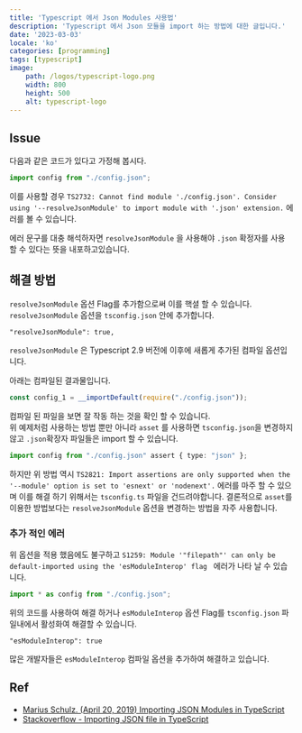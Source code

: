```yaml
---
title: 'Typescript 에서 Json Modules 사용법'
description: 'Typescript 에서 Json 모듈을 import 하는 방법에 대한 글입니다.'
date: '2023-03-03'
locale: 'ko'
categories: [programming]
tags: [typescript]
image:
    path: /logos/typescript-logo.png
    width: 800
    height: 500
    alt: typescript-logo
---
```


## Issue
다음과 같은 코드가 있다고 가정해 봅시다.
```typescript
import config from "./config.json";
```

이를 사용할 경우 `TS2732: Cannot find module './config.json'. Consider using '--resolveJsonModule' to import module with '.json' extension.`
에러를 볼 수 있습니다.

에러 문구를 대충 해석하자면 `resolveJsonModule` 을 사용해야 `.json` 확정자를 사용 할 수 있다는 뜻을 내포하고있습니다.


## 해결 방법
`resolveJsonModule` 옵션 Flag를 추가함으로써 이를 핵셜 할 수 있습니다.
`resolveJsonModule` 옵션을 `tsconfig.json` 안에 추가합니다.
```text
"resolveJsonModule": true,
```
`resolveJsonModule` 은 Typescript 2.9 버전에 이후에 새롭게 추가된 컴파일 옵션입니다.

아래는 컴파일된 결과물입니다.
```javascript
const config_1 = __importDefault(require("./config.json"));
```
컴파일 된 파일을 보면 잘 작동 하는 것을 확인 할 수 있습니다. <br>
위 예제처럼 사용하는 방법 뿐만 아니라 `asset` 를 사용하면 `tsconfig.json`을 변경하지 않고 `.json`확장자 파일들은 import 할 수 있습니다.
```typescript
import config from "./config.json" assert { type: "json" };
```
하지만 위 방법 역시 `TS2821: Import assertions are only supported when the '--module' option is set to 'esnext' or 'nodenext'.` 에러를 마주 할 수 있으며 이를 해결 하기 위해서는 `tsconfig.ts` 파일을 건드려야합니다.
결론적으로 `asset`를 이용한 방법보다는 `resolveJsonModule` 옵션을 변경하는 방법을 자주 사용합니다.

### 추가 적인 에러
위 옵션을 적용 했음에도 불구하고 `S1259: Module '"filepath"' can only be default-imported using the 'esModuleInterop' flag ` 에러가 나타 날 수 있습니다.
```typescript
import * as config from "./config.json";
```
위의 코드를 사용하여 해결 하거나 `esModuleInterop` 옵션 Flag를 `tsconfig.json` 파일내에서 활성화여 해결할 수 있습니다.
```text
"esModuleInterop": true
```
많은 개발자들은 `esModuleInterop` 컴파일 옵션을 추가하여 해결하고 있습니다. 

## Ref
- [Marius Schulz. (April 20, 2019) Importing JSON Modules in TypeScript](https://mariusschulz.com/blog/importing-json-modules-in-typescript)
- [Stackoverflow - Importing JSON file in TypeScript](https://stackoverflow.com/questions/49996456/importing-json-file-in-typescript)
